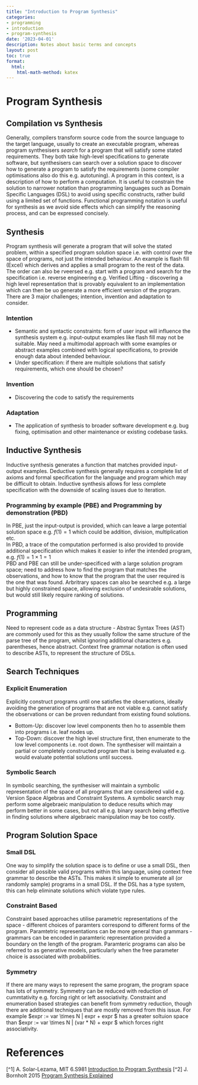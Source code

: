 ```yaml
---
title: "Introduction to Program Synthesis"
categories:
- programming
- introduction
- program-synthesis
date: '2023-04-01'
description: Notes about basic terms and concepts
layout: post
toc: true
format:
  html:
    html-math-method: katex
---
```


# Program Synthesis

## Compilation vs Synthesis
Generally, compilers transform source code from the source language to the target language, usually to create an executable program, whereas program synthesisers *search* for a program that will satisfy some stated requirements. They both take high-level specifications to generate software, but synthesisers can search over a solution space to discover how to generate a program to satisfy the requirements (some compiler optimisations also do this e.g. autotuning).
A program in this context, is a description of how to perform a computation. It is useful to constrain the solution to narrower notation than programming languages such as Domain Specific Languages (DSL) to avoid using specific constructs, rather build using a limited set of functions. Functional programming notation is useful for synthesis as we avoid side effects which can simplify the reasoning process, and can be expressed concisely.  
## Synthesis
Program synthesis will generate a program that will solve the stated problem, within a specified program solution space i.e. with control over the space of programs, not just the intended behaviour. An example is flash fill (Excel) which derives and applies a small program to the rest of the data.
The order can also be rveersed e.g. start with a program and search for the specification i.e. reverse engineering e.g. Verified Lifting - discovering a high level representation that is provably equivalent to an implementation which can then be uo generate a more efficient version of the program.
There are 3 major challenges; intention, invention and adaptation to consider.  

### Intention
- Semantic and syntactic constraints: form of user input will influence the synthesis system e.g. input-output examples like flash fill may not be suitable. May need a multimodal approach with some examples or abstract examples combined with logical specifications, to provide enough data about intended behaviour. 
- Under specification: if there are multiple solutions that satisfy requirements, which one should be chosen?  

### Invention
- Discovering the code to satisfy the requirements  

### Adaptation
- The application of synthesis to broader software development e.g. bug fixing, optimisation and other maintenance or existing codebase tasks.  

## Inductive Synthesis
Inductive synthesis generates a function that matches provided input-output examples. Deductive synthesis generally requires a complete list of axioms and formal specification for the language and program which may be difficult to obtain. Inductive synthesis allows for less complete specification with the downside of scaling issues due to iteration. 
### Programming by example (PBE) and Programming by demonstration (PBD)
In PBE, just the input-output is provided, which can leave a large potential solution space e.g. $f(1) = 1$ which could be addition, division, multiplication etc.   
In PBD, a trace of the computation performed is also provided to provide additional specification which makes it easier to infer the intended program, e.g. $f(1) = 1 \times 1 = 1$  
PBD and PBE can still be under-specificed with a large solution program space; need to address how to find the program that matches the observations, and how to know that the program that the user required is the one that was found. 
Arbritrary spaces can also be searched e.g. a large but highly constrained space, allowing exclusion of undesirable solutions, but would still likely require ranking of solutions.

## Programming
Need to represent code as a data structure - Abstrac Syntax Trees (AST) are commonly used for this as they usually follow the same structure of the parse tree of the program, whilst ignoring additional characters e.g. parentheses, hence abstract. Context free grammar notation is often used to describe ASTs, to represent the structure of DSLs.

## Search Techniques
### Explicit Enumeration
Explicitly construct programs until one satisfies the observations, ideally avoiding the generation of programs that are not viable e.g. cannot satisfy the observations or can be proven redundant from existing found solutions.
- Bottom-Up: discover low level components then ho to assemble them into programs i.e. leaf nodes up.
- Top-Down: discover the high level structure first, then enumerate to the low level components i.e. root down.
The synthesiser will maintain a partial or completely constructed program that is being evaluated e.g. would evaluate potential solutions until success.
### Symbolic Search
In symbolic searching, the synthesiser will maintain a symbolic representation of the space of all programs that are considered valid e.g. Version Space Algebras and Constraint Systems.
A symbolic search may perform some algebraeic manipulation to deduce results which may perform better in some cases, but not all e.g. binary search being effective in finding solutions where algebraeic manipulation may be too costly.
## Program Solution Space
### Small DSL
One way to simplify the solution space is to define or use a small DSL, then consider all possible valid programs within this language, using context free grammar to describe the ASTs. This makes it simple to enumerate all (or randomly sample) programs in a small DSL. If the DSL has a type system, this can help eliminate solutions which violate type rules.
### Constraint Based
Constraint based approaches utilise parametric representations of the space - different choices of paramters correspond to different forms of the program. Paramtetric representations can be more general than grammars - grammars can be encoded in paramteric representation provided a boundary on the length of the program. 
Paramteric programs can also be referred to as generative models, particularly when the free parameter choice is associated with probabilities.
### Symmetry
If there are many ways to represent the same program, the program space has lots of symmetry. Symmetry can be reduced with reduction of cummtativity e.g. forcing right or left associativity. Constraint and enumeration based strategies can benefit from symmetry reduction, though there are additional techniques that are mostly removed from this issue.
For example $expr := var \times N | expr + expr $ has a greater soltuion space than $expr := var \times N | (var * N) + expr $ which forces right associativity.


# References

[^1] A. Solar-Lezama, MIT 6.S981 <a href="https://people.csail.mit.edu/asolar/SynthesisCourse/index.htm">Introduction to Program Synthesis</a>
[^2] J. Bornholt 2015 <a href="https://www.cs.utexas.edu/~bornholt/post/synthesis-explained.html#fn:507">Program Synthesis Explained</a>

